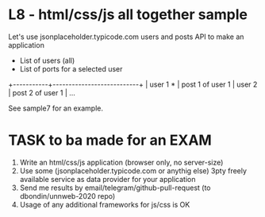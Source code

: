 # L8 - html/css/js all together sample

Let's use jsonplaceholder.typicode.com users and posts API to make an application

* List of users (all)
* List of ports for a selected user

+-----------+---------------------------+
| user 1 *  | post 1 of user 1
| user 2    | post 2 of user 1
| ...

See sample7 for an example.

# TASK to ba made for an EXAM

1. Write an html/css/js application (browser only, no server-size)
1. Use some (jsonplaceholder.typicode.com or anythig else) 3pty freely available service as data provider for your application
1. Send me results by email/telegram/github-pull-request (to dbondin/unnweb-2020 repo)
1. Usage of any additional frameworks for js/css is OK
